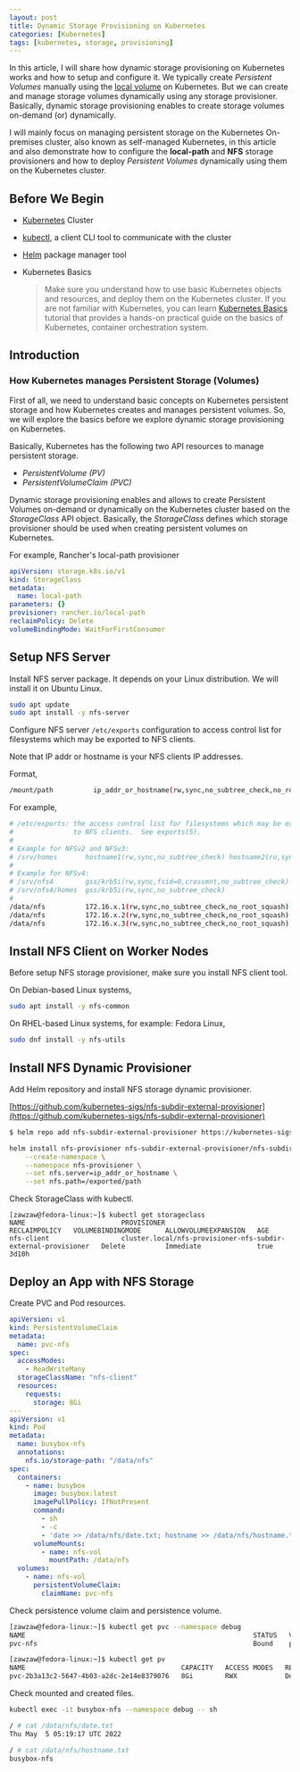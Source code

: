 ```yaml
---
layout: post
title: Dynamic Storage Provisioning on Kubernetes
categories: [Kubernetes]
tags: [kubernetes, storage, provisioning]
---
```


In this article, I will share how dynamic storage provisioning on Kubernetes works and how to setup and configure it. We typically create *Persistent Volumes* manually using the [local volume](https://kubernetes.io/docs/concepts/storage/volumes/#local) on Kubernetes. But we can create and manage storage volumes dynamically using any storage provisioner. Basically, dynamic storage provisioning enables to create storage volumes on-demand (or) dynamically.

I will mainly focus on managing persistent storage on the Kubernetes On-premises cluster, also known as self-managed Kubernetes, in this article and also demonstrate how to configure the **local-path** and **NFS** storage provisioners and how to deploy *Persistent Volumes* dynamically using them on the Kubernetes cluster.

## Before We Begin

- [Kubernetes](https://kubernetes.io) Cluster

 - [kubectl](https://kubernetes.io/docs/reference/kubectl), a client CLI tool to communicate with the cluster

 - [Helm](https://helm.sh) package manager tool

 - Kubernetes Basics

   > Make sure you understand how to use basic Kubernetes objects and resources, and deploy them on the Kubernetes cluster. If you are not familiar with Kubernetes, you can learn [Kubernetes Basics](https://kubernetes.io/docs/tutorials/kubernetes-basics) tutorial that provides a hands-on practical guide on the basics of Kubernetes, container orchestration system.

## Introduction

### How Kubernetes manages Persistent Storage (Volumes)

First of all, we need to understand basic concepts on Kubernetes persistent storage and how Kubernetes creates and manages persistent volumes. So, we will explore the basics before we explore dynamic storage provisioning on Kubernetes.

Basically, Kubernetes has the following two API resources to manage persistent storage.

 - *PersistentVolume (PV)*
 - *PersistentVolumeClaim (PVC)*



Dynamic storage provisioning enables and allows to create Persistent Volumes on-demand or dynamically on the Kubernetes cluster based on the *StorageClass* API object. Basically, the *StorageClass* defines which storage provisioner should be used when creating persistent volumes on Kubernetes.

For example, Rancher's local-path provisioner

```yaml
apiVersion: storage.k8s.io/v1
kind: StorageClass
metadata:
  name: local-path
parameters: {}
provisioner: rancher.io/local-path
reclaimPolicy: Delete
volumeBindingMode: WaitForFirstConsumer
```


## Setup NFS Server
Install NFS server package. It depends on your Linux distribution. We will install it on Ubuntu Linux.

```sh
sudo apt update
sudo apt install -y nfs-server
```

Configure NFS server `/etc/exports` configuration to access control list for filesystems which may be exported to NFS clients.

Note that IP addr or hostname is your NFS clients IP addresses.

Format,

```sh
/mount/path          ip_addr_or_hostname(rw,sync,no_subtree_check,no_root_squash)
```

For example,

```sh
# /etc/exports: the access control list for filesystems which may be exported
#               to NFS clients.  See exports(5).
#
# Example for NFSv2 and NFSv3:
# /srv/homes       hostname1(rw,sync,no_subtree_check) hostname2(ro,sync,no_subtree_check)
#
# Example for NFSv4:
# /srv/nfs4        gss/krb5i(rw,sync,fsid=0,crossmnt,no_subtree_check)
# /srv/nfs4/homes  gss/krb5i(rw,sync,no_subtree_check)
#
/data/nfs          172.16.x.1(rw,sync,no_subtree_check,no_root_squash)
/data/nfs          172.16.x.2(rw,sync,no_subtree_check,no_root_squash)
/data/nfs          172.16.x.3(rw,sync,no_subtree_check,no_root_squash)
```

## Install NFS Client on Worker Nodes

Before setup NFS storage provisioner, make sure you install NFS client tool.

On Debian-based Linux systems,

```sh
sudo apt install -y nfs-common
```

On RHEL-based Linux systems, for example: Fedora Linux,

```sh
sudo dnf install -y nfs-utils
```

## Install NFS Dynamic Provisioner

Add Helm repository and install NFS storage dynamic provisioner.

[https://github.com/kubernetes-sigs/nfs-subdir-external-provisioner](https://github.com/kubernetes-sigs/nfs-subdir-external-provisioner)

```sh
$ helm repo add nfs-subdir-external-provisioner https://kubernetes-sigs.github.io/nfs-subdir-external-provisioner
```

```sh
helm install nfs-provisioner nfs-subdir-external-provisioner/nfs-subdir-external-provisioner \
    --create-namespace \
    --namespace nfs-provisioner \
    --set nfs.server=ip_addr_or_hostname \
    --set nfs.path=/exported/path
```

Check StorageClass with kubectl.

```
[zawzaw@fedora-linux:~]$ kubectl get storageclass
NAME                        PROVISIONER                                                     RECLAIMPOLICY   VOLUMEBINDINGMODE      ALLOWVOLUMEEXPANSION   AGE
nfs-client                  cluster.local/nfs-provisioner-nfs-subdir-external-provisioner   Delete          Immediate              true                   3d10h
```

## Deploy an App with NFS Storage

Create PVC and Pod resources.

```yaml
apiVersion: v1
kind: PersistentVolumeClaim
metadata:
  name: pvc-nfs
spec:
  accessModes:
    - ReadWriteMany
  storageClassName: "nfs-client"
  resources:
    requests:
      storage: 8Gi
---
apiVersion: v1
kind: Pod
metadata:
  name: busybox-nfs
  annotations:
    nfs.io/storage-path: "/data/nfs"
spec:
  containers:
    - name: busybox
      image: busybox:latest
      imagePullPolicy: IfNotPresent
      command:
        - sh
        - -c
        - 'date >> /data/nfs/date.txt; hostname >> /data/nfs/hostname.txt; sync; sleep 5; sync; tail -f /dev/null;'
      volumeMounts:
        - name: nfs-vol
          mountPath: /data/nfs
  volumes:
    - name: nfs-vol
      persistentVolumeClaim:
        claimName: pvc-nfs
```

Check persistence volume claim and persistence volume.

```sh
[zawzaw@fedora-linux:~]$ kubectl get pvc --namespace debug
NAME                                                         STATUS   VOLUME                                     CAPACITY   ACCESS MODES   STORAGECLASS   AGE
pvc-nfs                                                      Bound    pvc-2b3a13c2-5647-4b03-a2dc-2e14e8379076   8Gi        RWX            nfs-client     3d21h
```

```sh
[zawzaw@fedora-linux:~]$ kubectl get pv
NAME                                       CAPACITY   ACCESS MODES   RECLAIM POLICY   STATUS   CLAIM                                                              STORAGECLASS      REASON   AGE
pvc-2b3a13c2-5647-4b03-a2dc-2e14e8379076   8Gi        RWX            Delete           Bound    debug/pvc-nfs                                                      nfs-client                 3d21h
```

Check mounted and created files.
```sh
kubectl exec -it busybox-nfs --namespace debug -- sh
```

```sh
/ # cat /data/nfs/date.txt
Thu May  5 05:19:17 UTC 2022

/ # cat /data/nfs/hostname.txt
busybox-nfs
```

